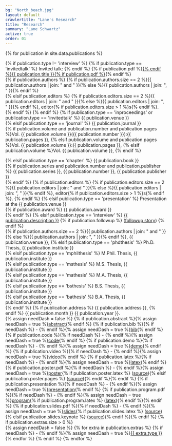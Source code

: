 ```yaml
---
bg: "North_beach.jpg"
layout: default
crawlertitle: "Lane's Research"
title: "Research"
summary: "Lane Schwartz"
active: true
order: 01
---
```


<!--<h1>Publications</h1>-->


{% for publication in site.data.publications %}
<p class="{{ publication.type }}">
{% if publication.type != 'interview' %}
{% if publication.type == 'invitedtalk' %}
<span class="invitedTalk">Invited talk: </span>
{% endif %}
<span class="publicationTitle">{% if publication.pdf %}<a href="{{ publication.pdf }}">{% endif %}{{ publication.title }}{% if publication.pdf %}</a>{% endif %}</span><br />
{% if publication.authors %}
<span class="publicationAuthor">{% if publication.authors.size == 2 %}{{ publication.authors | join: " and " }}{% else %}{{ publication.authors | join: ", " }}{% endif %}</span><br />
{% elsif publication.editors %}
<span class="publicationEditor">{% if publication.editors.size == 2 %}{{ publication.editors | join: " and " }}{% else %}{{ publication.editors | join: ", " }}{% endif %}, editor{% if publication.editors.size > 1 %}s{% endif %}.</span><br />
{% endif %}
{% endif %}
  {% if publication.type == 'inproceedings' or publication.type == 'invitedtalk' %}
    <span class="publicationVenue">{{ publication.venue }}</span><br />
  {% elsif publication.type == 'journal' %}
    <span class="publicationJournal">{{ publication.journal }}</span><br />
    {% if publication.volume and publication.number and publication.pages %}<span class="publicationVolume">Vol. {{ publication.volume }}({{ publication.number }}):{{ publication.pages }},
    {% elsif publication.volume and publication.pages %}<span class="publicationVolume">Vol. {{ publication.volume }}:{{ publication.pages }},
    {% elsif publication.volume %}<span class="publicationVolume">Vol. {{ publication.volume }},
    {% endif %}

  {% elsif publication.type == 'chapter' %}
    <span class="publicationBook">{{ publication.book }}</span><br />
    {% if publication.series and publication.number and publication.publisher %}
       <span class="publicationBookSeries">{{ publication.series }}</span>, <span class="publicationBookSeriesNumber">{{ publication.number }}</span>, <span class="publicationPublisher">{{ publication.publisher }}</span><br />
    {% endif %}
    {% if publication.editors %}
      <span class="publicationEditor">{% if publication.editors.size == 2 %}{{ publication.editors | join: " and " }}{% else %}{{ publication.editors | join: ", " }}{% endif %}, editor{% if publication.editors.size > 1 %}s{% endif %}.</span>
    {% endif %}
  {% elsif publication.type == 'presentation' %}
    Presentation at the <span class="publicationVenue">{{ publication.venue }}</span><br />
    {% if publication.award %}
      <span class="publicationAward">{{ publication.award }}</span><br />
    {% endif %}
  {% elsif publication.type == 'interview' %}
    <span class="publicationInterviewedDescription"><a href="{{ publication.link }}">{{ publication.description }}</a></span>
    {% if publication.followup %}
      <span class="publicationInterviewedFollowup">(<a href="{{ publication.followup }}">followup story</a>)</span>
    {% endif %}
    <br />
    <span class="publicationAuthor">{% if publication.authors.size == 2 %}{{ publication.authors | join: " and " }}{% else %}{{ publication.authors | join: ", " }}{% endif %}</span>,
    <span class="publicationVenue">{{ publication.venue }}</span>,
  {% elsif publication.type == 'phdthesis' %}
  <span class="thesis">Ph.D. Thesis</span>, <span class="thesisInstitute">{{ publication.institute }}</span><br />
  {% elsif publication.type == 'mphilthesis' %}
  <span class="thesis">M.Phil. Thesis</span>, <span class="thesisInstitute">{{ publication.institute }}</span><br />
  {% elsif publication.type == 'msthesis' %}
  <span class="thesis">M.S. Thesis</span>, <span class="thesisInstitute">{{ publication.institute }}</span><br />
  {% elsif publication.type == 'mathesis' %}
  <span class="thesis">M.A. Thesis</span>, <span class="thesisInstitute">{{ publication.institute }}</span><br />
  {% elsif publication.type == 'bsthesis' %}
  <span class="thesis">B.S. Thesis</span>, <span class="thesisInstitute">{{ publication.institute }}</span><br />
  {% elsif publication.type == 'bathesis' %}
  <span class="thesis">B.A. Thesis</span>, <span class="thesisInstitute">{{ publication.institute }}</span><br />
  {% endif %}
  {% if publication.address %}
    <span class="publicationAddress">{{ publication.address }}</span>,
  {% endif %}
  <span class="publicationDate">{{ publication.month }} {{ publication.year }}.</span><br />
{% assign needDash = false %}
{% if publication.abstract %}{% assign needDash = true %}<span><a href="{{ publication.abstract }}">abstract</a></span>{% endif %}
{% if publication.bib %}{% if needDash %} - {% endif %}{% assign needDash = true %}<span><a href="{{ publication.bib }}">bib</a></span>{% endif %}
{% if publication.code %}{% if needDash %} - {% endif %}{% assign needDash = true %}<span><a href="{{ publication.code }}">code</a></span>{% endif %}
{% if publication.demo %}{% if needDash %} - {% endif %}{% assign needDash = true %}<span><a href="{{ publication.demo }}">demo</a></span>{% endif %}
{% if publication.video %}{% if needDash %} - {% endif %}{% assign needDash = true %}<span><a href="{{ publication.video }}">video</a></span>{% endif %}
{% if publication.latex %}{% if needDash %} - {% endif %}{% assign needDash = true %}<span><a href="{{ publication.latex }}">latex</a></span>{% endif %}
{% if publication.poster.pdf %}{% if needDash %} - {% endif %}{% assign needDash = true %}<span><a href="{{ publication.poster.pdf }}">poster</a>{% if publication.poster.latex %} (<a href="{{ publication.poster.latex }}">source</a>){% elsif publication.poster.pages %} (<a href="{{ publication.poster.pages }}">source</a>){% endif %}</span>{% endif %}
{% if publication.presentation %}{% if needDash %} - {% endif %}{% assign needDash = true %}<span><a href="{{ publication.presentation }}">presentation</a></span>{% endif %}
{% if publication.program.pdf %}{% if needDash %} - {% endif %}{% assign needDash = true %}<span><a href="{{ publication.program.pdf }}">program</a>{% if publication.program.latex %} (<a href="{{ publication.program.latex }}">latex</a>){% endif %}</span>{% endif %}
{% if publication.slides.pdf %}{% if needDash %} - {% endif %}{% assign needDash = true %}<span><a href="{{ publication.slides.pdf }}">slides</a>{% if publication.slides.latex %} (<a href="{{ publication.slides.latex }}">source</a>){% elsif publication.slides.keynote %} (<a href="{{ publication.slides.keynote }}">source</a>){% endif %}</span>{% endif %}
{% if publication.extras.size > 0 %}
  <br />
  {% assign needDash = false %}
  {% for extra in publication.extras %}
    {% if needDash %} - {% endif %}{% assign needDash = true %}<span><a href="{{ extra.link }}">{{ extra.type }}</a></span>
  {% endfor %}
{% endif %}
{% endfor %}

<!--
{% for post in site.posts limit: 5 %}
  <article class="index-page">
    <h2><a href="{{ post.url | relative_url }}">{{ post.title }}</a></h2>
    {{ post.excerpt }}
  </article>
{% endfor %}
-->
